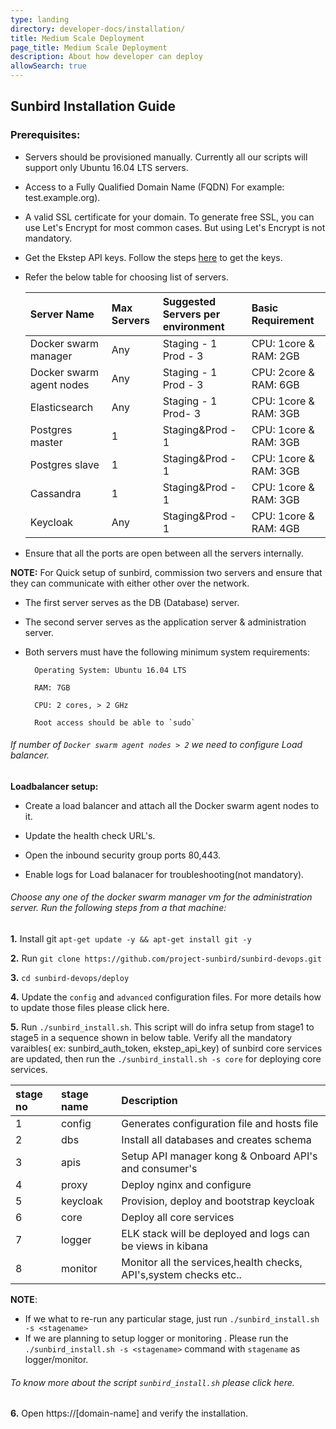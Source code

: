 ```yaml
---
type: landing
directory: developer-docs/installation/
title: Medium Scale Deployment
page_title: Medium Scale Deployment
description: About how developer can deploy
allowSearch: true
---
```



##  Sunbird Installation Guide

### Prerequisites:
* Servers should be provisioned manually. Currently all our scripts will support only Ubuntu 16.04 LTS servers.
* Access to a Fully Qualified Domain Name (FQDN) For example: test.example.org).
* A valid SSL certificate for your domain. To generate free SSL,  you can use Let's Encrypt for most common cases. But using Let's Encrypt is not mandatory.
* Get the Ekstep API keys. Follow the steps [here](http://www.sunbird.org/developer-docs/telemetry/authtokengenerator_jslibrary/#how-to-generate-authorization-credentials) to get the keys. 
* Refer the below table for choosing list of servers.

    |Server Name |Max Servers |Suggested Servers per environment|Basic Requirement| 
    |:-----      |:---------  |:--------|:--------------------------------|
    |Docker swarm manager | Any  |Staging - 1 <br> Prod - 3 | CPU: 1core & RAM: 2GB |
    |Docker swarm  agent nodes   | Any |Staging - 1 <br> Prod - 3 |CPU: 2core & RAM: 6GB|
    |Elasticsearch        | Any |Staging - 1 <br> Prod- 3 |CPU: 1core & RAM: 3GB|
    |Postgres master      | 1 |Staging&Prod - 1 |CPU: 1core & RAM: 3GB|
    |Postgres slave       | 1 |Staging&Prod - 1 |CPU: 1core & RAM: 3GB|
    |Cassandra            | 1 |Staging&Prod - 1 |CPU: 1core & RAM: 3GB|
    |Keycloak| Any |Staging&Prod - 1|CPU: 1core & RAM: 4GB|
* Ensure that all the ports are open between all the servers internally.   
    
**NOTE:** For Quick setup of sunbird, commission two servers and ensure that they can communicate with either other over the network.

* The first server serves as the DB (Database) server.

* The second server serves as the application server & administration server.

* Both servers must have the following minimum system requirements:

        Operating System: Ubuntu 16.04 LTS

        RAM: 7GB

        CPU: 2 cores, > 2 GHz

        Root access should be able to `sudo`

###### If  number of `Docker swarm agent nodes > 2` we need to configure Load balancer.

 **Loadbalancer setup:**
 
- Create a load balancer and attach all the Docker swarm agent nodes to it.
 
- Update the health check URL's.

- Open the inbound security group ports 80,443.

- Enable logs for Load balanacer for troubleshooting(not mandatory).

###### Choose any one of the docker swarm manager vm for the administration server. Run the following steps from a that machine:

**1.** Install git `apt-get update -y && apt-get install git -y `

**2.** Run `git clone https://github.com/project-sunbird/sunbird-devops.git`

**3.** `cd sunbird-devops/deploy`

**4.** Update the `config` and `advanced` configuration files. For more details how to update those files please click here.

**5.** Run `./sunbird_install.sh`. This script will do infra setup from  stage1 to stage5 in a sequence shown in below table. Verify all the mandatory varaibles( ex:  sunbird_auth_token, ekstep_api_key) of sunbird core services are updated, then run the  `./sunbird_install.sh -s core` for deploying core services.


|stage no |stage name|Description| 
|:-----      |:-------|:--------|
|1 |config |Generates configuration file and hosts file |
|2|dbs|Install all databases and creates schema  |
|3 |apis|Setup API manager kong &  Onboard API's and consumer's  |
|4|proxy|Deploy nginx and configure|
|5|keycloak|Provision, deploy and bootstrap keycloak |
|6|core|Deploy all core services|
|7|logger|ELK stack will be deployed and logs can be views in kibana|
|8|monitor|Monitor all the services,health checks, API's,system checks etc..|

**NOTE**:  
* If we what to re-run any particular stage, just run `./sunbird_install.sh -s <stagename>`
* If we are planning to setup logger or monitoring . Please run the `./sunbird_install.sh -s <stagename>` command with  `stagename` as logger/monitor.

###### To know more about the script `sunbird_install.sh` please click here.

**6.** Open https://[domain-name] and verify the installation. 
  












